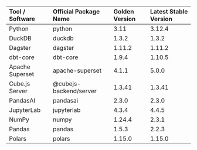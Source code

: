 | Tool / Software | Official Package Name  | Golden Version | Latest Stable Version |
| :-------------- | :--------------------- | :------------- | :-------------------- |
| Python          | python                 | 3.11           | 3.12.4                |
| DuckDB          | duckdb                 | 1.3.2          | 1.3.2                 |
| Dagster         | dagster                | 1.11.2         | 1.11.2                |
| dbt-core        | dbt-core               | 1.9.4          | 1.10.5                |
| Apache Superset | apache-superset        | 4.1.1          | 5.0.0                 |
| Cube.js Server  | @cubejs-backend/server | 1.3.41         | 1.3.41                |
| PandasAI        | pandasai               | 2.3.0          | 2.3.0                 |
| JupyterLab      | jupyterlab             | 4.3.4          | 4.4.5                 |
| NumPy           | numpy                  | 1.24.4         | 2.3.1                 |
| Pandas          | pandas                 | 1.5.3          | 2.2.3                 |
| Polars          | polars                 | 1.15.0         | 1.15.0                |
